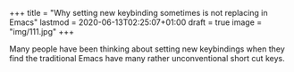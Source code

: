 +++
title = "Why setting new keybinding sometimes is not replacing in Emacs"
lastmod = 2020-06-13T02:25:07+01:00
draft = true
image = "img/111.jpg"
+++

Many people have been thinking about setting new keybindings when they find the traditional Emacs have many rather unconventional short cut keys.
